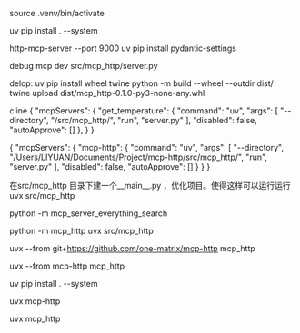 source .venv/bin/activate


uv pip install . --system

http-mcp-server --port 9000
uv pip install  pydantic-settings

debug
mcp dev src/mcp_http/server.py 

delop:
uv pip install wheel twine
python -m build --wheel --outdir dist/
twine upload dist/mcp_http-0.1.0-py3-none-any.whl

cline
{
  "mcpServers": {
    "get_temperature": {
      "command": "uv",
      "args": [
        "--directory",
        "/src/mcp_http/",
        "run",
        "server.py"
      ],
      "disabled": false,
      "autoApprove": []
    },
  }
}

{
  "mcpServers": {
    "mcp-http": {
      "command": "uv",
      "args": [
        "--directory",
        "/Users/LIYUAN/Documents/Project/mcp-http/src/mcp_http/",
        "run",
        "server.py"
      ],
      "disabled": false,
      "autoApprove": []
    }
  }
}

在src/mcp_http 目录下建一个__main__.py ，优化项目。使得这样可以运行运行 uvx src/mcp_http

python -m mcp_server_everything_search

python -m mcp_http
uvx src/mcp_http

uvx --from git+https://github.com/one-matrix/mcp-http mcp_http

uvx --from mcp-http mcp_http

uv pip install . --system

uvx mcp-http

uvx mcp_http